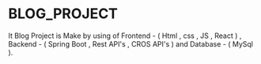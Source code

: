 # BLOG_PROJECT
It Blog Project is Make by using of Frontend - ( Html , css , JS , React ) , Backend - ( Spring Boot , Rest API's , CROS API's ) and Database - ( MySql ).
